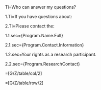Ti=Who can answer my questions?

1.Ti=If you have questions about:

2.Ti=Please contact the:

1.1.sec={Program.Name.Full}

2.1.sec={Program.Contact.Information}

1.2.sec=Your rights as a research participant.

2.2.sec={Program.ResearchContact}

=[G/Z/table/col/2]

=[G/Z/table/row/2]
